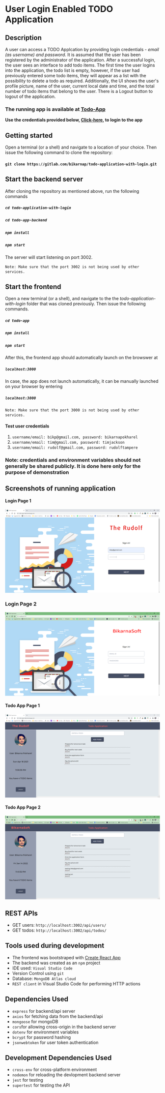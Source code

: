 # User Login Enabled TODO Application

## Description
A user can access a TODO Applcation by providing login credentials - _email (as username) and password_. It is assumed that the user has been registered by the administrator of the application. After a successful login, the user sees an interface to add todo items. The first time the user logins into the application, the todo list is empty, however, if the user had previously entered some todo items, they will appear as a list with the possibility to delete a todo as required. Additionally, the UI shows the user's profile picture, name of the user, current local date and time, and the total number of todo items that belong to the user. There is a Logout button to logout of the application. 

### The running app is available at [Todo-App](http://todo-app-bikp.herokuapp.com/)
__Use the credentials provided below, [Click-here](#Test-user-credentials), to login to the app__

## Getting started
Open a terminal (or a shell) and navigate to a location of your choice. Then issue the following command to clone the repository:
#### `git clone https://gitlab.com/bikarnap/todo-application-with-login.git`

## Start the backend server
After cloning the repository as mentioned above, run the following commands
##### `cd todo-application-with-login`
##### `cd todo-app-backend`
##### `npm install`
##### `npm start`
The server will start listening on port 3002. 
```
Note: Make sure that the port 3002 is not being used by other services.
```

## Start the frontend 
Open a new terminal (or a shell), and navigate to the the _todo-application-with-login_ folder that was cloned previously. Then issue the following commands.
##### `cd todo-app`
##### `npm install`
##### `npm start`

After this, the frontend app should automatically launch on the browswer at 
##### `localhost:3000`
In case, the app does not launch automatically, it can be manually launched on your browser by entering
##### `localhost:3000`
```
Note: Make sure that the port 3000 is not being used by other services.
```

#### Test user credentials
1. `username/email: bikp@gmail.com, password: bikarnapokharel`
2. `username/email: tim@gmail.com, password: timjackson`
3. `username/email: rudolf@gmail.com, password: rudolftampere`

### Note: credentials and environment variables should not generally be shared publicly. It is done here only for the purpose of demonstration


## Screenshots of running application

#### Login Page 1
![Login Page](./screenshots/login-page.PNG)

### Login Page 2
![Login Page](./screenshots/login-page-1.PNG)

#### Todo App Page 1
![Todo App Page](./screenshots/todo-app-page.PNG)

#### Todo App Page 2
![Todo App Page](./screenshots/todo-app-page-1.PNG)

## REST APIs
* GET users: `http://localhost:3002/api/users/`
* GET todos: `http://localhost:3002/api/todos/`

## Tools used during development
* The frontend was bootstraped with [Create React App](https://github.com/facebook/create-react-app)
* The backend was created as an `npm` project
* IDE used: `Visual Studio Code`
* Version Control using `git`
* Database: `MongoDB Atlas cloud`
* `REST client` in Visual Studio Code for performing HTTP actions

## Dependencies Used
* `express` for backend/api server
* `axios` for fetching data from the backend/api
* `mongoose` for mongoDB
* `cors`for allowing cross-origin in the backend server
* `dotenv` for environment variables 
* `bcrypt` for password hashing
* `jsonwebtoken` for user token authentication 

## Development Dependencies Used
* `cross-env` for cross-platform environment
* `nodemon` for reloading the devlopment backend server
* `jest` for testing
* `supertest` for testing the API
